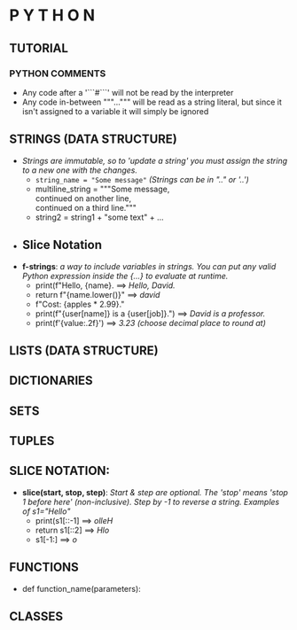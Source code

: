 # P Y T H O N
## TUTORIAL


### PYTHON COMMENTS
- Any code after a '\```#```' will not be read by the interpreter
- Any code in-between """...""" will be read as a string literal, but since it isn't assigned to a variable it will simply be ignored

## STRINGS (DATA STRUCTURE)
- *Strings are immutable, so to 'update a string' you must assign the string to a new one with the changes.*
  - ```string_name = "Some message"``` *(Strings can be in ".." or '..')*
  - multiline_string = """Some message,  
  continued on another line,  
  continued on a third line."""
  - string2 = string1 + "some text" + ...
- **Slice Notation**
  - 
- **f-strings**: *a way to include variables in strings. You can put any valid Python expression inside the {...} to evaluate at runtime.*
  - print(f"Hello, {name}. ==> *Hello, David.*
  - return f"{name.lower()}" ==> *david*
  - f"Cost: {apples * 2.99}."
  - print(f"{user[name]} is a {user[job]}.") ==> *David is a professor.*
  - print(f'{value:.2f}') ==> *3.23 (choose decimal place to round at)*

## LISTS (DATA STRUCTURE)
## DICTIONARIES
## SETS
## TUPLES

## SLICE NOTATION:
- **slice(start, stop, step)**: *Start & step are optional. The 'stop' means 'stop 1 before here' (non-inclusive). Step by -1 to reverse a string. Examples of s1="Hello"*
  - print(s1[::-1] ==> *olleH*
  - return s1[::2] ==> *Hlo*
  - s1[-1:] ==> *o*
  


## FUNCTIONS
- def function_name(parameters):

## CLASSES
